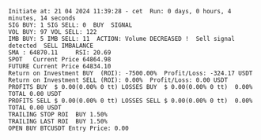     Initiate at: 21 04 2024 11:39:28 - cet  Run: 0 days, 0 hours, 4 minutes, 14 seconds
    SIG BUY: 1 SIG SELL: 0  BUY  SIGNAL
    VOL BUY: 97 VOL SELL: 122
    IMB BUY: 5 IMB SELL: 11  ACTION: Volume DECREASED !  Sell signal detected  SELL IMBALANCE
    SMA : 64870.11     RSI: 20.69
    SPOT   Current Price 64864.98
    FUTURE Current Price 64834.10
    Return on Investment BUY  (ROI): -7500.00%  Profit/Loss: -324.17 USDT
    Return on Investment SELL (ROI): 0.00%  Profit/Loss: 0.00 USDT
    PROFITS BUY  $ 0.00(0.00% 0 tt) LOSSES BUY  $ 0.00(0.00% 0 tt)  0.00%  TOTAL 0.00 USDT
    PROFITS SELL $ 0.00(0.00% 0 tt) LOSSES SELL $ 0.00(0.00% 0 tt)  0.00%  TOTAL 0.00 USDT
    TRAILING STOP ROI  BUY 1.50%
    TRAILING LAST ROI  BUY 1.50%
    OPEN BUY BTCUSDT Entry Price: 0.00
